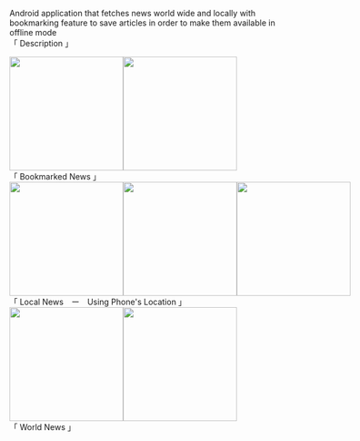 Android application that fetches news world wide and locally with bookmarking feature to save articles in order to make them available in offline mode
<br />「 Description 」

<div style = "display:flex">
  <img src="https://user-images.githubusercontent.com/75863595/211147061-fd832363-c119-4952-99d7-86c144324195.jpg" width="200" />
  <img src="https://user-images.githubusercontent.com/75863595/211147082-dc86bffc-3ba5-42ed-939f-3fcbaaa3fd8a.jpg" width="200" />
</div>
「 Bookmarked News 」

<div style = "display:flex">
  <img src="https://user-images.githubusercontent.com/75863595/211147101-c283caf2-7e93-4c4d-a75b-237c214edab7.jpg" width="200" />
  <img src="https://user-images.githubusercontent.com/75863595/211147107-1c631513-0da3-4b76-8d01-f22a0feb7089.jpg" width="200" />
  <img src="https://user-images.githubusercontent.com/75863595/211147119-d5716cbd-f0fb-48ea-bd5a-f76b21fdfe02.jpg" width="200" />
</div>
「 Local News　ー　Using Phone's Location 」

<div style = "display:flex">
  <img src="https://user-images.githubusercontent.com/75863595/211147130-1c903b2b-a460-4a04-a996-124fbcfedb23.jpg" width="200" />
  <img src="https://user-images.githubusercontent.com/75863595/211147136-dc079cc4-b3b3-4afd-8468-ae6661ae6b94.jpg" width="200" />
</div>
「 World News 」
